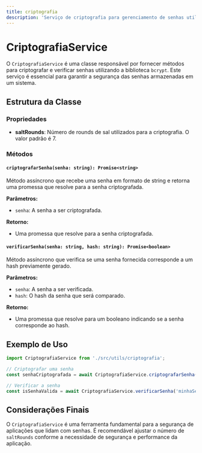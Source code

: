 ```yaml
---
title: criptografia
description: 'Serviço de criptografia para gerenciamento de senhas utilizando bcrypt.'
---
```


# CriptografiaService

O `CriptografiaService` é uma classe responsável por fornecer métodos para criptografar e verificar senhas utilizando a biblioteca `bcrypt`. Este serviço é essencial para garantir a segurança das senhas armazenadas em um sistema.

## Estrutura da Classe

### Propriedades

- **saltRounds**: Número de rounds de sal utilizados para a criptografia. O valor padrão é 7.

### Métodos

#### `criptografarSenha(senha: string): Promise<string>`

Método assíncrono que recebe uma senha em formato de string e retorna uma promessa que resolve para a senha criptografada.

**Parâmetros:**
- `senha`: A senha a ser criptografada.

**Retorno:**
- Uma promessa que resolve para a senha criptografada.

#### `verificarSenha(senha: string, hash: string): Promise<boolean>`

Método assíncrono que verifica se uma senha fornecida corresponde a um hash previamente gerado.

**Parâmetros:**
- `senha`: A senha a ser verificada.
- `hash`: O hash da senha que será comparado.

**Retorno:**
- Uma promessa que resolve para um booleano indicando se a senha corresponde ao hash.

## Exemplo de Uso

```typescript
import CriptografiaService from './src/utils/criptografia';

// Criptografar uma senha
const senhaCriptografada = await CriptografiaService.criptografarSenha('minhaSenhaSecreta');

// Verificar a senha
const isSenhaValida = await CriptografiaService.verificarSenha('minhaSenhaSecreta', senhaCriptografada);
```

## Considerações Finais

O `CriptografiaService` é uma ferramenta fundamental para a segurança de aplicações que lidam com senhas. É recomendável ajustar o número de `saltRounds` conforme a necessidade de segurança e performance da aplicação.